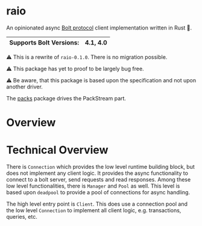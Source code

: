 # raio
An opinionated async [Bolt protocol](https://7687.org/#bolt) client implementation written in Rust 🦀.

| Supports Bolt Versions: | 4.1, 4.0 |
| :----- | :---- |

⚠️ This is a rewrite of `raio-0.1.0`. There is no migration possible.

⚠️ This package has yet to proof to be largely bug free.

⚠️ Be aware, that this package is based upon the specification and not upon
another driver.

The [packs](https://github.com/aphorisme/packs-rs) package drives the PackStream part.

# Overview


# Technical Overview

There is `Connection` which provides the low level runtime building 
block, but does not implement any client logic. It provides the async
functionality to connect to a bolt server, send requests and read
responses. Among these low level functionalities, there is `Manager`
and `Pool` as well. This level is based upon `deadpool` to provide
a pool of connections for async handling.

The high level entry point is `Client`. This does use a connection
pool and the low level `Connection` to implement all client logic,
e.g. transactions, queries, etc.

